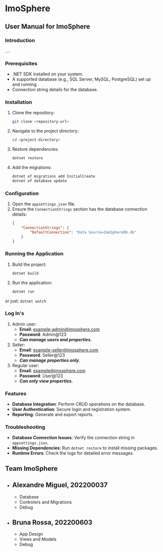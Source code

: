 # ImoSphere

## User Manual for ImoSphere

### Introduction
....

### Prerequisites
- .NET SDK installed on your system.
- A supported database (e.g., SQL Server, MySQL, PostgreSQL) set up and running.
- Connection string details for the database.

### Installation
1. Clone the repository:
    ```bash
    git clone <repository-url>
    ```
2. Navigate to the project directory:
    ```bash
    cd <project-directory>
    ```
3. Restore dependencies:
    ```bash
    dotnet restore
    ```
4. Add the migrations:
    ```bash
    dotnet ef migrations add InitialCreate
    dotnet ef database update
    ```

### Configuration
1. Open the `appsettings.json` file.
2. Ensure the `ConnectionStrings` section has the database connection details:
    ```json
    {
        "ConnectionStrings": {
            "DefaultConnection": "Data Source=ImoSphereDb.db"
        }
    }
    ```

### Running the Application
1. Build the project:
    ```bash
    dotnet build
    ```
2. Run the application:
    ```bash
    dotnet run
    ```
or just:
    ```
    dotnet watch
    ```
### Log In's
1. Admin user:
    - **Email**: example-admin@imosphere.com
    - **Password**: Admin@123
    - ***Can manage users and properties.***
2. Seller:
    - **Email**: example-seller@imosphere.com
    - **Password**: Seller@123
    - ***Can manage properties only.***
2. Regular user:
    - **Email**: example@imosphere.com
    - **Password**: User@123
    - ***Can only view properties.***


### Features
- **Database Integration**: Perform CRUD operations on the database.
- **User Authentication**: Secure login and registration system.
- **Reporting**: Generate and export reports.

### Troubleshooting
- **Database Connection Issues**: Verify the connection string in `appsettings.json`.
- **Missing Dependencies**: Run `dotnet restore` to install missing packages.
- **Runtime Errors**: Check the logs for detailed error messages.

## Team ImoSphere
- Alexandre Miguel, 202200037
    -
    - Database
    - Controlers and Migrations
    - Debug

- Bruna Rossa, 202200603
    -
    - App Design
    - Views and Models
    - Debug
